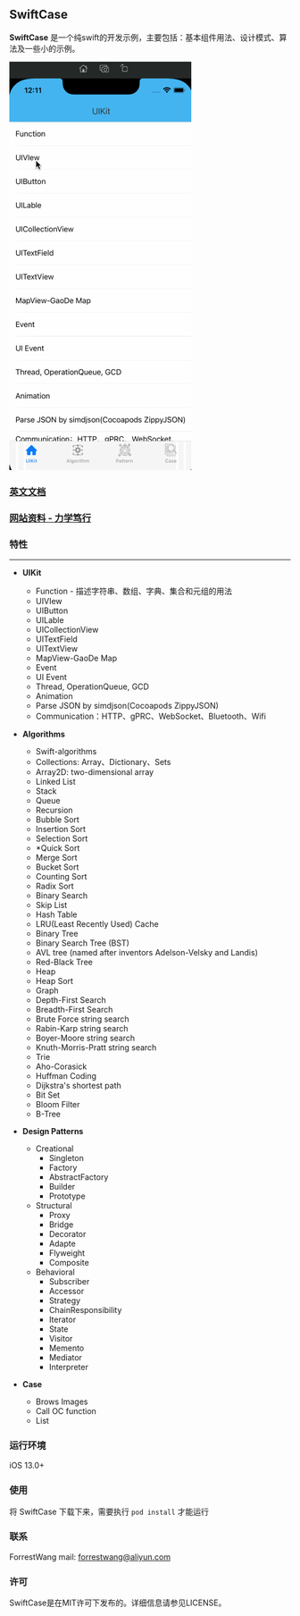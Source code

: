 ## SwiftCase

**SwiftCase** 是一个纯swift的开发示例，主要包括：基本组件用法、设计模式、算法及一些小的示例。

![screenshot](images/scdemo.gif)



### [英文文档](./README.md)



### [ 网站资料 - 力学笃行](https://fd-learning.com/learner/page/index.html)



### 特性

---

- **UIKit**

  - Function - 描述字符串、数组、字典、集合和元组的用法
  - UIVIew 
  - UIButton
  - UILable
  - UICollectionView
  - UITextField
  - UITextView
  - MapView-GaoDe Map
  - Event
  - UI Event
  - Thread, OperationQueue, GCD
  - Animation
  - Parse JSON by simdjson(Cocoapods ZippyJSON)
  - Communication：HTTP、gPRC、WebSocket、Bluetooth、Wifi

  

- **Algorithms**

  - Swift-algorithms
  - Collections: Array、Dictionary、Sets
  - Array2D: two-dimensional array
  - Linked List
  - Stack
  - Queue
  - Recursion  
  - Bubble Sort   
  - Insertion Sort   
  - Selection Sort  
  - *Quick Sort   
  - Merge Sort  
  - Bucket Sort  
  - Counting Sort   
  - Radix Sort   
  - Binary Search   
  - Skip List  
  - Hash Table   
  - LRU(Least Recently Used) Cache   
  - Binary Tree   
  - Binary Search Tree (BST)   
  - AVL tree (named after inventors Adelson-Velsky and Landis)
  - Red-Black Tree   
  - Heap  
  - Heap Sort   
  - Graph  
  - Depth-First Search   
  - Breadth-First Search   
  - Brute Force string search   
  - Rabin-Karp string search   
  - Boyer-Moore string search   
  - Knuth-Morris-Pratt string search
  - Trie 
  - Aho-Corasick
  - Huffman Coding  
  - Dijkstra's shortest path 
  - Bit Set  
  - Bloom Filter   
  - B-Tree

  

- **Design Patterns**

  - Creational
    - Singleton          
    - Factory            
    - AbstractFactory                 
    - Builder                 
    - Prototype 
  - Structural          
    - Proxy           
    - Bridge           
    - Decorator           
    - Adapte           
    - Flyweight           
    - Composite
  - Behavioral       
    - Subscriber       
    - Accessor        
    - Strategy           
    - ChainResponsibility       
    - Iterator           
    - State           
    - Visitor           
    - Memento           
    - Mediator           
    - Interpreter

  

- **Case**

  - Brows Images
  - Call OC function
  - List



### 运行环境

iOS 13.0+ 



### 使用

将 SwiftCase 下载下来，需要执行  ```pod install``` 才能运行



### 联系

ForrestWang mail: forrestwang@aliyun.com



### 许可

SwiftCase是在MIT许可下发布的。详细信息请参见LICENSE。
